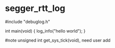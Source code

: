 # segger_rtt_log
#include "debuglog.h"

int main(void)
{
  log_info("hello world");
}

#note unsigned int get_sys_tick(void), need user add
